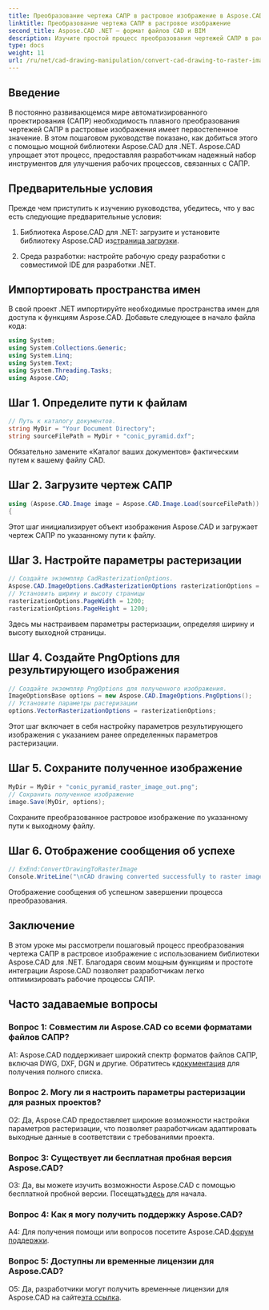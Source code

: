 ```yaml
---
title: Преобразование чертежа САПР в растровое изображение в Aspose.CAD для .NET
linktitle: Преобразование чертежа САПР в растровое изображение
second_title: Aspose.CAD .NET — формат файлов CAD и BIM
description: Изучите простой процесс преобразования чертежей САПР в растровые изображения в .NET с помощью Aspose.CAD. Откройте для себя эффективные рабочие процессы и легко улучшайте свои проекты САПР.
type: docs
weight: 11
url: /ru/net/cad-drawing-manipulation/convert-cad-drawing-to-raster-image/
---
```

## Введение

В постоянно развивающемся мире автоматизированного проектирования (САПР) необходимость плавного преобразования чертежей САПР в растровые изображения имеет первостепенное значение. В этом пошаговом руководстве показано, как добиться этого с помощью мощной библиотеки Aspose.CAD для .NET. Aspose.CAD упрощает этот процесс, предоставляя разработчикам надежный набор инструментов для улучшения рабочих процессов, связанных с САПР.

## Предварительные условия

Прежде чем приступить к изучению руководства, убедитесь, что у вас есть следующие предварительные условия:

1.  Библиотека Aspose.CAD для .NET: загрузите и установите библиотеку Aspose.CAD из[страница загрузки](https://releases.aspose.com/cad/net/).

2. Среда разработки: настройте рабочую среду разработки с совместимой IDE для разработки .NET.

## Импортировать пространства имен

В свой проект .NET импортируйте необходимые пространства имен для доступа к функциям Aspose.CAD. Добавьте следующее в начало файла кода:

```csharp
using System;
using System.Collections.Generic;
using System.Linq;
using System.Text;
using System.Threading.Tasks;
using Aspose.CAD;
```

## Шаг 1. Определите пути к файлам

```csharp
// Путь к каталогу документов.
string MyDir = "Your Document Directory";
string sourceFilePath = MyDir + "conic_pyramid.dxf";
```

Обязательно замените «Каталог ваших документов» фактическим путем к вашему файлу CAD.

## Шаг 2. Загрузите чертеж САПР

```csharp
using (Aspose.CAD.Image image = Aspose.CAD.Image.Load(sourceFilePath))
{
```

Этот шаг инициализирует объект изображения Aspose.CAD и загружает чертеж САПР по указанному пути к файлу.

## Шаг 3. Настройте параметры растеризации

```csharp
// Создайте экземпляр CadRasterizationOptions.
Aspose.CAD.ImageOptions.CadRasterizationOptions rasterizationOptions = new Aspose.CAD.ImageOptions.CadRasterizationOptions();
// Установить ширину и высоту страницы
rasterizationOptions.PageWidth = 1200;
rasterizationOptions.PageHeight = 1200;
```

Здесь мы настраиваем параметры растеризации, определяя ширину и высоту выходной страницы.

## Шаг 4. Создайте PngOptions для результирующего изображения

```csharp
// Создайте экземпляр PngOptions для полученного изображения.
ImageOptionsBase options = new Aspose.CAD.ImageOptions.PngOptions();
// Установите параметры растеризации
options.VectorRasterizationOptions = rasterizationOptions;
```

Этот шаг включает в себя настройку параметров результирующего изображения с указанием ранее определенных параметров растеризации.

## Шаг 5. Сохраните полученное изображение

```csharp
MyDir = MyDir + "conic_pyramid_raster_image_out.png";
// Сохранить полученное изображение
image.Save(MyDir, options);
```

Сохраните преобразованное растровое изображение по указанному пути к выходному файлу.

## Шаг 6. Отображение сообщения об успехе

```csharp
// ExEnd:ConvertDrawingToRasterImage
Console.WriteLine("\nCAD drawing converted successfully to raster image format.\nFile saved at " + MyDir);
```

Отображение сообщения об успешном завершении процесса преобразования.

## Заключение

В этом уроке мы рассмотрели пошаговый процесс преобразования чертежа САПР в растровое изображение с использованием библиотеки Aspose.CAD для .NET. Благодаря своим мощным функциям и простоте интеграции Aspose.CAD позволяет разработчикам легко оптимизировать рабочие процессы САПР.

## Часто задаваемые вопросы

### Вопрос 1: Совместим ли Aspose.CAD со всеми форматами файлов САПР?

 A1: Aspose.CAD поддерживает широкий спектр форматов файлов САПР, включая DWG, DXF, DGN и другие. Обратитесь к[документация](https://reference.aspose.com/cad/net/) для получения полного списка.

### Вопрос 2. Могу ли я настроить параметры растеризации для разных проектов?

О2: Да, Aspose.CAD предоставляет широкие возможности настройки параметров растеризации, что позволяет разработчикам адаптировать выходные данные в соответствии с требованиями проекта.

### Вопрос 3: Существует ли бесплатная пробная версия Aspose.CAD?

 О3: Да, вы можете изучить возможности Aspose.CAD с помощью бесплатной пробной версии. Посещать[здесь](https://releases.aspose.com/) для начала.

### Вопрос 4: Как я могу получить поддержку Aspose.CAD?

 A4: Для получения помощи или вопросов посетите Aspose.CAD.[форум поддержки](https://forum.aspose.com/c/cad/19).

### Вопрос 5: Доступны ли временные лицензии для Aspose.CAD?
 
О5: Да, разработчики могут получить временные лицензии для Aspose.CAD на сайте[эта ссылка](https://purchase.aspose.com/temporary-license/).